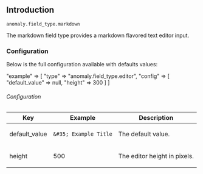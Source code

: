 ## Introduction[](#introduction)

`anomaly.field_type.markdown`

The markdown field type provides a markdown flavored text editor input.


### Configuration[](#introduction/configuration)

Below is the full configuration available with defaults values:

"example" => [ "type" => "anomaly.field_type.editor", "config" => [ "default_value" => null, "height" => 300 ] ]

###### Configuration

<table class="table table-bordered table-striped">

<thead>

<tr>

<th>Key</th>

<th>Example</th>

<th>Description</th>

</tr>

</thead>

<tbody>

<tr>

<td>

default_value

</td>

<td>

`&#35; Example Title`

</td>

<td>

The default value.

</td>

</tr>

<tr>

<td>

height

</td>

<td>

500

</td>

<td>

The editor height in pixels.

</td>

</tr>

</tbody>

</table>
